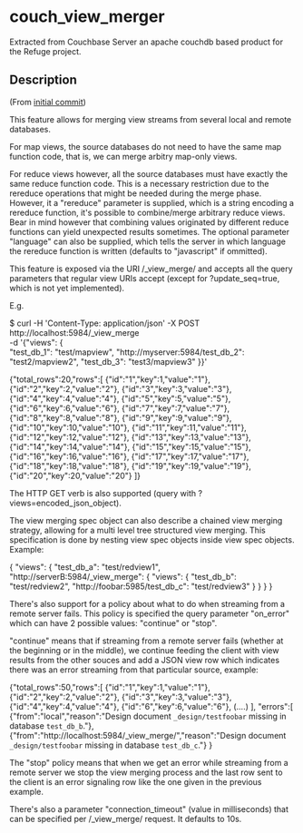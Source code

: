 couch_view_merger
=================

Extracted from Couchbase Server an apache couchdb based product for the
Refuge project.

Description
-----------

(From [initial commit](https://github.com/couchbase/couchdb/commit/3b80357a37b7c717f096a11fae36b48515cd2d87))

This feature allows for merging view streams from several
local and remote databases.

For map views, the source databases do not need to have
the same map function code, that is, we can merge arbitry
map-only views.

For reduce views however, all the source databases must have
exactly the same reduce function code.
This is a necessary restriction due to the rereduce
operations that might be needed during the merge phase.
However, it a "rereduce" parameter is supplied, which is
a string encoding a rereduce function, it's possible to
combine/merge arbitrary reduce views. Bear in mind however
that combining values originated by different reduce functions
can yield unexpected results sometimes. The optional parameter
"language" can also be supplied, which tells the server in
which language the rereduce function is written (defaults to
"javascript" if ommitted).

This feature is exposed via the URI /_view_merge/ and accepts
all the query parameters that regular view URIs accept
(except for ?update_seq=true, which is not yet implemented).

E.g.

$ curl -H 'Content-Type: application/json' -X POST \
        http://localhost:5984/_view_merge \
        -d '{"views": { \
              "test_db_1": "test/mapview",
              "http://myserver:5984/test_db_2": "test2/mapview2",
              "test_db_3": "test3/mapview3"
            }}'

{"total_rows":20,"rows":[
    {"id":"1","key":1,"value":"1"},
    {"id":"2","key":2,"value":"2"},
    {"id":"3","key":3,"value":"3"},
    {"id":"4","key":4,"value":"4"},
    {"id":"5","key":5,"value":"5"},
    {"id":"6","key":6,"value":"6"},
    {"id":"7","key":7,"value":"7"},
    {"id":"8","key":8,"value":"8"},
    {"id":"9","key":9,"value":"9"},
    {"id":"10","key":10,"value":"10"},
    {"id":"11","key":11,"value":"11"},
    {"id":"12","key":12,"value":"12"},
    {"id":"13","key":13,"value":"13"},
    {"id":"14","key":14,"value":"14"},
    {"id":"15","key":15,"value":"15"},
    {"id":"16","key":16,"value":"16"},
    {"id":"17","key":17,"value":"17"},
    {"id":"18","key":18,"value":"18"},
    {"id":"19","key":19,"value":"19"},
    {"id":"20","key":20,"value":"20"}
]}

The HTTP GET verb is also supported (query with ?views=encoded_json_object).

The view merging spec object can also describe a chained view merging
strategy, allowing for a multi level tree structured view merging.
This specification is done by nesting view spec objects inside view spec
objects. Example:

{
    "views": {
         "test_db_a": "test/redview1",
         "http://serverB:5984/_view_merge": {
              "views": {
                   "test_db_b": "test/redview2",
                   "http://foobar:5985/test_db_c": "test/redview3"
              }
         }
    }
}

There's also support for a policy about what to do when streaming
from a remote server fails. This policy is specified the query
parameter "on_error" which can have 2 possible values:
"continue" or "stop".

"continue" means that if streaming from a remote server fails (whether
at the beginning or in the middle), we continue feeding the client with
view results from the other souces and add a JSON view row which
indicates there was an error streaming from that particular source,
example:

{"total_rows":50,"rows":[
	{"id":"1","key":1,"value":"1"},
	{"id":"2","key":2,"value":"2"},
	{"id":"3","key":3,"value":"3"},
	{"id":"4","key":4,"value":"4"},
	{"id":"6","key":6,"value":"6"},
	(....)
],
    "errors":[
        {"from":"local","reason":"Design document `_design/testfoobar` missing in database `test_db_b`."},
        {"from":"http://localhost:5984/_view_merge/","reason":"Design document `_design/testfoobar` missing in database `test_db_c`."}
}

The "stop" policy means that when we get an error while streaming from
a remote server we stop the view merging process and the last row sent
to the client is an error signaling row like the one given in the
previous example.

There's also a parameter "connection_timeout" (value in milliseconds)
that can be specified per /_view_merge/ request. It defaults to 10s.

